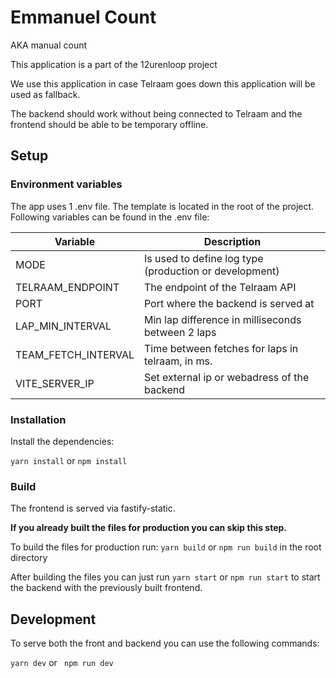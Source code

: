 # Emmanuel Count

AKA manual count

This application is a part of the 12urenloop project

We use this application in case Telraam goes down this application will be used as fallback.

The backend should work without being connected to Telraam and the frontend should be able to be temporary offline.

## Setup

### Environment variables

The app uses 1 .env file. The template is located in the root of the project.
Following variables can be found in the .env file:

| Variable            | Description                                            |
| ------------------- | ------------------------------------------------------ |
| MODE                | Is used to define log type (production or development) |
| TELRAAM_ENDPOINT    | The endpoint of the Telraam API                        |
| PORT                | Port where the backend is served at                    |
| LAP_MIN_INTERVAL    | Min lap difference in milliseconds between 2 laps      |
| TEAM_FETCH_INTERVAL | Time between fetches for laps in telraam, in ms.       |
| VITE_SERVER_IP      | Set external ip or webadress of the backend            |

### Installation

Install the dependencies:

`yarn install` or `npm install`

### Build

The frontend is served via fastify-static.

**If you already built the files for production you can skip this step.**

To build the files for production run:
`yarn build` or `npm run build` in the root directory

After building the files you can just run `yarn start` or `npm run start` to start the backend with the previously built
frontend.

## Development

To serve both the front and backend you can use the following commands:

`yarn dev` or ` npm run dev`
